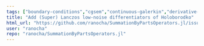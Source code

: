 ```yaml
---
tags: ["boundary-conditions","cgsem","continuous-galerkin","derivative-operator","dgsem","discontinuous-galerkin","enhancement","finite-difference","fourier","hacktoberfest","julia","sbp","summation-by-parts"]
title: "Add (Super) Lanczos low-noise differentiators of Holoborodko"
html_url: "https://github.com/ranocha/SummationByPartsOperators.jl/issues/287"
user: "ranocha"
repo: "ranocha/SummationByPartsOperators.jl"
---
```


